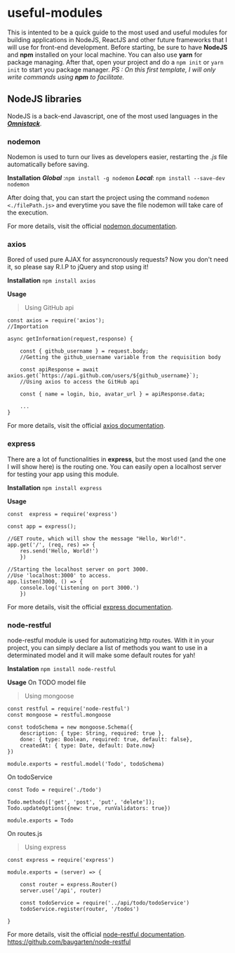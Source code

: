 
# useful-modules
This is intented to be a quick guide to the most used and useful modules for building applications in NodeJS, ReactJS and other future frameworks that I will use for front-end development.
Before starting, be sure to have **NodeJS** and **npm** installed on your local machine. You can also use **yarn** for package managing.
After that, open your project and do a `npm init` or `yarn init` to start you package manager.
*PS : On this first template, I will only write commands using **npm** to facilitate.* 

## NodeJS libraries

NodeJS is a back-end Javascript, one of the most used languages in the ***[Omnistack](https://medium.com/@cesar.will.hilario/omnistack-um-desenvolvedor-javascript-omnipresente-por-c%C3%A9sar-hil%C3%A1rio-3ce29d280bf8)***.

### nodemon

Nodemon is used to turn our lives as developers easier, restarting the *.js* file automatically before saving.

**Installation**
***Global*** :`npm install -g nodemon`
***Local***: `npm install --save-dev nodemon`

After doing that, you can start the project using the command `nodemon <./filePath.js>` and everytime you save the file nodemon will take care of the execution.

For more details, visit the official [nodemon documentation](https://www.npmjs.com/package/nodemon).

### axios
Bored of used pure AJAX for assyncronously requests? Now you don't need it, so please say R.I.P to jQuery and stop using it! 

**Installation**
`npm install axios`

**Usage**
>Using GitHub api
```
const axios = require('axios');
//Importation

async getInformation(request,response) {
	
	const { github_username } = request.body;
	//Getting the github_username variable from the requisition body
	
	const apiResponse = await axios.get(`https://api.github.com/users/${github_username}`);
	//Using axios to access the GitHub api
    
    const { name = login, bio, avatar_url } = apiResponse.data;

	...
}
```

For more details, visit the official [axios documentation](https://github.com/axios/axios).
### express

There are a lot of functionalities in **express**, but the most used (and the one I will show here) is the routing one. 
You can easily open a localhost server for testing your app using this module.

**Installation**
`npm install express`

**Usage**
```
const  express = require('express')

const app = express();

//GET route, which will show the message "Hello, World!".
app.get('/', (req, res) => {
	res.send('Hello, World!')
	})

//Starting the localhost server on port 3000. 
//Use 'localhost:3000' to access.
app.listen(3000, () => {
	console.log('Listening on port 3000.')
	})
```
For more details, visit the official [express documentation](https://expressjs.com/pt-br/starter/installing.html).

### node-restful

node-restful module is used for automatizing http routes. With it in your project, you can simply declare a list of methods you want to use in a determinated model and it will make some default routes for yah!

**Instalation**
`npm install node-restful`

**Usage**
On TODO model file 
> Using mongoose

```
const restful = require('node-restful')
const mongoose = restful.mongoose

const todoSchema = new mongoose.Schema({
    description: { type: String, required: true },
    done: { type: Boolean, required: true, default: false},
    createdAt: { type: Date, default: Date.now}
})

module.exports = restful.model('Todo', todoSchema)
```
On todoService
```
const Todo = require('./todo')

Todo.methods(['get', 'post', 'put', 'delete']);
Todo.updateOptions({new: true, runValidators: true})

module.exports = Todo
```
On routes.js
> Using express
```
const express = require('express')

module.exports = (server) => {

    const router = express.Router()
    server.use('/api', router)

    const todoService = require('../api/todo/todoService')
    todoService.register(router, '/todos')
    
}
```
For more details, visit the official [node-restful documentation](https://github.com/baugarten/node-restful).
https://github.com/baugarten/node-restful
